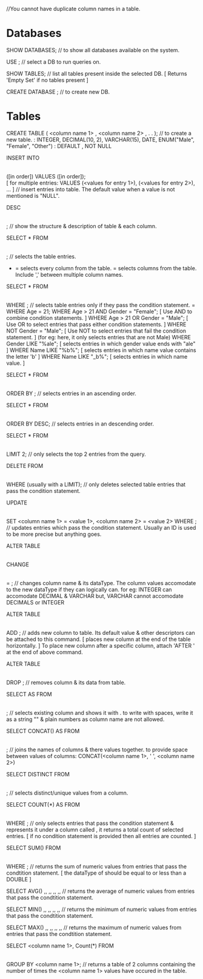 //You cannot have duplicate column names in a table.

# Databases
SHOW DATABASES;
// to show all databases available on the system.

USE <db name>;
// select a DB to run queries on.

SHOW TABLES;
// list all tables present inside the selected DB.   [ Returns 'Empty Set' if no tables present ]

CREATE DATABASE <db name>;
// to create new DB.


# Tables
CREATE TABLE <table name> (
    <column name 1> <dataType>,
    <column name 2> <dataType>,
    .
    .
);
// to create a new table.
<dataType> : INTEGER, DECIMAL(10, 2), VARCHAR(15), DATE, ENUM("Male", "Female", "Other")
<descriptors> : DEFAULT <default value>, NOT NULL

INSERT INTO <table name> (<column names>[in order]) VALUES (<values>[in order]);       
[ for multiple entries: VALUES (<values for entry 1>), (<values for entry 2>), ... ]
// insert entries into table.
The default value when a value is not mentioned is "NULL".

DESC <table name>;
// show the structure & description of table & each column.

SELECT * FROM <table name>;
// selects the table entries.
* = selects every column from the table.
<column name> = selects columns from the table. Include ',' between multiple column names.

SELECT * FROM <table name> WHERE <condition statement>;
// selects table entries only if they pass the condition statement.
<condition statement> = WHERE Age = 21;
                        WHERE Age > 21 AND Gender = "Female";   [ Use AND to combine condition statements. ]
                        WHERE Age > 21 OR Gender = "Male";   [ Use OR to select entries that pass either condition statements. ]
                        WHERE NOT Gender = "Male";   [ Use NOT to select entries that fail the condition statement. ]   (for eg: here, it only selects entries that are not Male)
                        WHERE Gender LIKE "%ale";   [ selects entries in which gender value ends with "ale" ]
                        WHERE Name LIKE "%b%";  [ selects entries in which name value contains the letter 'b' ]
                        WHERE Name LIKE "_b%";  [ selects entries in which name value. ]

SELECT * FROM <table name> ORDER BY <column name>;
// selects entries in an ascending order.

SELECT * FROM <table name> ORDER BY <column name> DESC;
// selects entries in an descending order.

SELECT * FROM <table name> LIMIT 2;
// only selects the top 2 entries from the query.

DELETE FROM <table name> WHERE <condition statement> (usually with a LIMIT);
// only deletes selected table entries that pass the condition statement.

UPDATE <table name> SET <column name 1> = <value 1>, <column name 2> = <value 2> WHERE <condition statement>;
// updates entries which pass the condition statement. Usually an ID is used to be more precise but anything goes.

ALTER TABLE <table name> CHANGE <table name> <new table name> = <new dataType>;
// changes column name & its dataType. The column values accomodate to the new dataType if they can logically can.
   for eg: INTEGER can accomodate DECIMAL & VARCHAR but,
           VARCHAR cannot accomodate DECIMALS or INTEGER  

ALTER TABLE <table name> ADD <new column name> <dataType>;
// adds new column to table. Its default value & other descriptors can be attached to this command.
   [ places new column at the end of the table horizontally. ]
   To place new column after a specific column, attach 'AFTER <column name>' at the end of above command.

ALTER TABLE <table name> DROP <column name>;
// removes column & its data from table.

SELECT <column name> AS <different column name> FROM <table name>;
// selects existing column and shows it with <different column name>.
   to write <different column name> with spaces, write it as a string "" & plain numbers as column name are not allowed.

SELECT CONCAT(<column names>) AS <different column name> FROM <table name>;
// joins the names of columns & there values together.
   to provide space between values of columns: CONCAT(<column name 1>, ' ', <column name 2>)

SELECT DISTINCT <column name> FROM <table name>;
// selects distinct/unique values from a column.

SELECT COUNT(*) AS <column name> FROM <table name> WHERE <condtion statement>;
// only selects entries that pass the condition statement & represents it under a column called <new column name>, 
   it returns a total count of selected entries.
   [ if no condition statement is provided then all entries are counted. ]

SELECT SUM(<Numeric column name>) FROM <table name> WHERE <condition statment>;
// returns the sum of numeric values from entries that pass the condtition statement.
   [ the dataType of <Numeric column name> should be equal to or less than a DOUBLE ]

SELECT AVG()            ,,              ,,              ,,              ,,
// returns the average of numeric values from entries that pass the condtition statement.

SELECT MIN()            ,,              ,,              ,,              ,,
// returns the minimum of numeric values from entries that pass the condtition statement.

SELECT MAX()            ,,              ,,              ,,              ,,
// returns the maximum of numeric values from entries that pass the condtition statement.

SELECT <column name 1>, Count(*) FROM <table name> GROUP BY <column name 1>;
// returns a table of 2 columns containing the number of times the <column name 1> values have occured in the table.